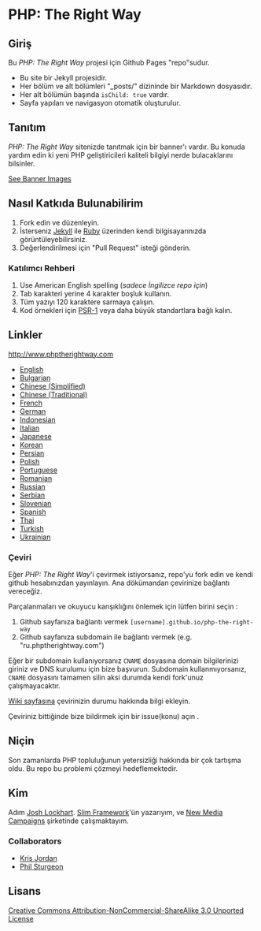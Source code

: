 # PHP: The Right Way

## Giriş

Bu _PHP: The Right Way_ projesi için Github Pages "repo"sudur.

* Bu site bir Jekyll projesidir.
* Her bölüm ve alt bölümleri "_posts/" dizininde bir Markdown dosyasıdır.
* Her alt bölümün başında `isChild: true` vardır.
* Sayfa yapıları ve navigasyon otomatik oluşturulur.

## Tanıtım

_PHP: The Right Way_ sitenizde tanıtmak için bir banner'ı vardır. Bu konuda 
yardım edin ki yeni PHP geliştiricileri kaliteli bilgiyi nerde bulacaklarını 
bilsinler.

[See Banner Images](http://www.phptherightway.com/banners.html)

## Nasıl Katkıda Bulunabilirim

1. Fork edin ve düzenleyin.
2. İsterseniz [Jekyll](https://github.com/mojombo/jekyll/) ile 
   [Ruby](https://rvm.io/rvm/install/) üzerinden kendi bilgisayarınızda
   görüntüleyebilirsiniz.
3. Değerlendirilmesi için "Pull Request" isteği gönderin.

### Katılımcı Rehberi

1. Use American English spelling (*sadece İngilizce repo için*)
2. Tab karakteri yerine 4 karakter boşluk kullanın.
3. Tüm yazıyı 120 karaktere sarmaya çalışın.
4. Kod örnekleri için [PSR-1](https://github.com/php-fig/fig-standards/blob/master/accepted/PSR-1-basic-coding-standard.md) 
   veya daha büyük standartlara bağlı kalın.

## Linkler

<http://www.phptherightway.com>

* [English](http://www.phptherightway.com)
* [Bulgarian](http://bg.phptherightway.com)
* [Chinese (Simplified)](http://laravel-china.github.io/php-the-right-way/)
* [Chinese (Traditional)](http://laravel-taiwan.github.io/php-the-right-way)
* [French](http://eilgin.github.io/php-the-right-way/)
* [German](http://rwetzlmayr.github.io/php-the-right-way)
* [Indonesian](http://id.phptherightway.com)
* [Italian](http://it.phptherightway.com)
* [Japanese](http://ja.phptherightway.com)
* [Korean](http://modernpug.github.io/php-the-right-way)
* [Persian](http://novid.github.io/php-the-right-way/)
* [Polish](http://pl.phptherightway.com)
* [Portuguese](http://br.phptherightway.com)
* [Romanian](https://bgui.github.io/php-the-right-way/)
* [Russian](http://getjump.github.io/ru-php-the-right-way)
* [Serbian](http://phpsrbija.github.io/php-the-right-way/)
* [Slovenian](http://sl.phptherightway.com)
* [Spanish](http://phpdevenezuela.github.io/php-the-right-way)
* [Thai](https://apzentral.github.io/php-the-right-way/)
* [Turkish](http://hkulekci.github.io/php-the-right-way/)
* [Ukrainian](http://iflista.github.com/php-the-right-way)

### Çeviri

Eğer _PHP: The Right Way_'i çevirmek istiyorsanız, repo'yu fork edin ve kendi 
github hesabınızdan yayınlayın. Ana dökümandan çevirinize bağlantı vereceğiz.

Parçalanmaları ve okuyucu karışıklığını önlemek için lütfen birini seçin :

1. Github sayfanıza bağlantı vermek `[username].github.io/php-the-right-way`
2. Github sayfanıza subdomain ile bağlantı vermek (e.g. "ru.phptherightway.com")

Eğer bir subdomain kullanıyorsanız `CNAME` dosyasına domain bilgilerinizi 
giriniz ve DNS kurulumu için bize başvurun. Subdomain kullanmıyorsanız, `CNAME` 
dosyasını tamamen silin aksi durumda kendi fork'unuz çalışmayacaktır.

[Wiki sayfasına](https://github.com/codeguy/php-the-right-way/wiki/Translations) 
çevirinizin durumu hakkında bilgi ekleyin.

Çeviriniz bittiğinde bize bildirmek için bir issue(konu) açın .

## Niçin

Son zamanlarda PHP topluluğunun yetersizliği hakkında bir çok tartışma oldu. Bu 
repo bu problemi çözmeyi hedeflemektedir.

## Kim

Adım [Josh Lockhart](http://twitter.com/codeguy).
[Slim Framework](http://www.slimframework.com/)'ün yazarıyım, ve 
[New Media Campaigns](http://www.newmediacampaigns.com/) şirketinde 
çalışmaktayım.

### Collaborators

* [Kris Jordan](http://krisjordan.com/)
* [Phil Sturgeon](http://philsturgeon.co.uk/)

## Lisans

[Creative Commons Attribution-NonCommercial-ShareAlike 3.0 Unported License](http://creativecommons.org/licenses/by-nc-sa/3.0/)
